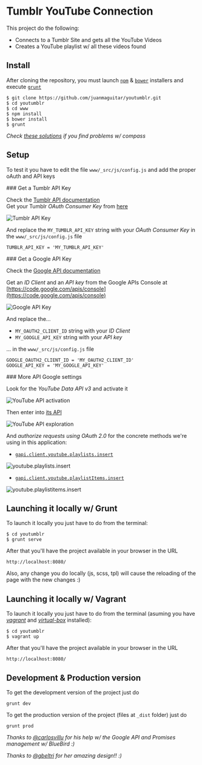 # Tumblr YouTube Connection

This project do the following:

- Connects to a Tumblr Site and gets all the YouTube Videos
- Creates a YouTube playlist w/ all these videos found

## Install

After cloning the repository, you must launch [`npm`](https://docs.npmjs.com/getting-started/what-is-npm) & [`bower`](http://bower.io/) installers and execute [`grunt`](http://gruntjs.com/)

    $ git clone https://github.com/juanmaguitar/youtumblr.git
    $ cd youtumblr
    $ cd www
    $ npm install
    $ bower install
    $ grunt

_Check [these solutions](http://stackoverflow.com/questions/23042166/grunt-contrib-sass-not-working-with-compass) if you find problems w/ compass_

## Setup

To test it you have to edit the file `www/_src/js/config.js` and add the proper oAuth and API keys

### Get a Tumblr API Key

Check the [Tumblr API documentation](https://www.tumblr.com/docs/en/api/v2#auth)   
Get your Tumblr _OAuth Consumer Key_ from [here](https://www.tumblr.com/oauth/apps)

![Tumblr API Key](www/img/tumblr_API.png)

And replace the `MY_TUMBLR_API_KEY` string with your _OAuth Consumer Key_  in the `www/_src/js/config.js` file

    TUMBLR_API_KEY = 'MY_TUMBLR_API_KEY'

### Get a Google API Key

Check the [Google API documentation](https://developers.google.com/api-client-library/javascript/features/authentication) 

Get an _ID Client_ and an _API key_ from the Google APIs Console at [https://code.google.com/apis/console](https://code.google.com/apis/console)

![Google API Key](www/img/google_API.png) 

And replace the...

- `MY_OAUTH2_CLIENT_ID` string with your _ID Client_ 
- `MY_GOOGLE_API_KEY` string with your _API key_ 

... in the `www/_src/js/config.js` file

    GOOGLE_OAUTH2_CLIENT_ID = 'MY_OAUTH2_CLIENT_ID'
    GOOGLE_API_KEY = 'MY_GOOGLE_API_KEY'

### More API Google settings

Look for the _YouTube Data API v3_ and activate it 

![YouTube API activation](www/img/youtube_api_activation.png) 

Then enter into [its API](http://developers.google.com/apis-explorer/#p/youtube/v3/) 

![YouTube API exploration](www/img/youtube_api_explore.png) 

And _authorize requests using OAuth 2.0_ for the concrete methods we're using in this application: 

- [`gapi.client.youtube.playlists.insert`](http://developers.google.com/apis-explorer/#p/youtube/v3/youtube.playlists.insert) 

![youtube.playlists.insert](www/img/youtube_playlists_insert.png) 

- [`gapi.client.youtube.playlistItems.insert`](http://developers.google.com/apis-explorer/#p/youtube/v3/youtube.playlistItems.insert)

![youtube.playlistitems.insert](www/img/youtube_playlistitems_insert.png) 


## Launching it locally w/ Grunt

To launch it locally you just have to do from the terminal:

    $ cd youtumblr
    $ grunt serve

After that you'll have the project available in your browser in the URL

    http://localhost:8080/

Also, any change you do locally (js, scss, tpl) will cause the reloading of the page with the new changes :)

## Launching it locally w/ Vagrant

To launch it locally you just have to do from the terminal (asuming you have [_vagrant_](https://docs.vagrantup.com/v2/getting-started/) and [_virtual-box_](https://www.virtualbox.org/) installed):

    $ cd youtumblr
    $ vagrant up

After that you'll have the project available in your browser in the URL

    http://localhost:8080/

## Development & Production version

To get the development version of the project just do

    grunt dev

To get the production version of the project (files at `_dist` folder) just do

    grunt prod


_Thanks to [@carlosvillu](https://github.com/carlosvillu) for his help w/ the Google API and Promises management w/ BlueBird :)_ 

_Thanks to [@gbeltri](http://www.domestika.org/es/projects/163966-you-tumbrl) for her amazing design!! :)_ 
